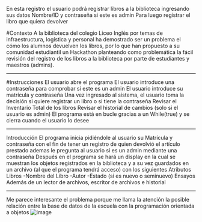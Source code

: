 En esta registro el usuario podrá registrar libros a la biblioteca ingresando sus datos Nombre/ID y contraseña si este es admin
Para luego registrar el libro que quiera devolver

#Contexto 
A la biblioteca del colegio Liceo Inglés por temas de infraestructura, logística y personal ha demostrado ser un problema el cómo los alumnos devuelven los libros, por lo que han propuesto a su comunidad estudiantil un Hackathon planteando como problemática la fácil revisión del registro de los libros a la biblioteca por parte de estudiantes y maestros (admins).
______________________________________________________________________________________
#Instrucciones 
El usuario abre el programa 
El usuario introduce una contraseña para comprobar si este es un admin
El usuario introduce su matrícula y contraseña
Una vez ingresado al sistema, el usuario toma la decisión si quiere registrar un libro o si tiene la contraseña 
Revisar el Inventario Total de los libros 
Revisar el historial de cambios (solo si el usuario es admin)
El programa está en bucle gracias a un While(true) y se cierra cuando el usuario lo desee
_____________________________________________________________________________________
Introducción 
El programa inicia pidiéndole al usuario su Matrícula y contraseña con el fin de tener un registro de quien devolvió el artículo prestado ademas le pregunta al usuario si es un admin mediante una contraseña
Después en el programa se hará un display en la cual se muestran los objetos registrados en la biblioteca y a su vez guardados en un archivo (al que el programa tendrá acceso) con los siguientes Atributos
Libros 
-Nombre del Libro -Autor -Estado (si es nuevo  o seminuevo)
Ensayos 
Además de un lector de archivos, escritor de archivos e historial
____________________________________________________________________________________
Me parece interesante el problema porque me llama la atención la posible relación entre la base de datos de la escuela con la programación orientada a objetos
![image](https://user-images.githubusercontent.com/54047744/204120557-f6b52d50-e03f-4ba7-ac7c-15ee38d27018.png)



